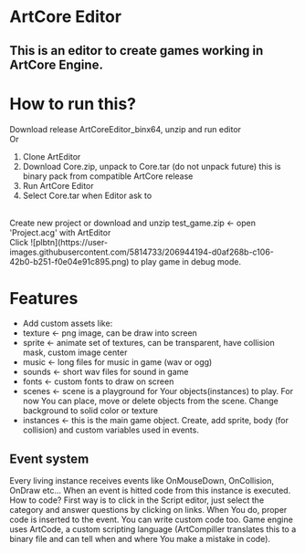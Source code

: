 # ArtCore Editor
## This is an editor to create games working in ArtCore Engine.
# How to run this?
Download release ArtCoreEditor_binx64, unzip and run editor<br>
Or<br>
1. Clone ArtEditor
2. Download Core.zip, unpack to Core.tar (do not unpack future) this is binary pack from compatible ArtCore release
3. Run ArtCore Editor
4. Select Core.tar when Editor ask to
<br>
Create new project or download and unzip test_game.zip <- open 'Project.acg' with ArtEditor<br>
Click ![plbtn](https://user-images.githubusercontent.com/5814733/206944194-d0af268b-c106-42b0-b251-f0e04e91c895.png) to play game in debug mode.<br>

# Features
* Add custom assets like:
* texture <- png image, can be draw into screen
* sprite <- animate set of textures, can be transparent, have collision mask, custom image center
* music <- long files for music in game (wav or ogg)
* sounds <- short wav files for sound in game
* fonts <- custom fonts to draw on screen
* scenes <- scene is a playground for Your objects(instances) to play. For now You can place, move or delete objects from the scene. Change background to solid color or texture
* instances <- this is the main game object. Create, add sprite, body (for collision) and custom variables used in events.
## Event system
Every living instance receives events like OnMouseDown, OnCollision, OnDraw etc... When an event is hitted code from this instance is executed. How to code? First way is to click in the Script editor, just select the category and answer questions by clicking on links. When You do, proper code is inserted to the event. You can write custom code too. Game engine uses ArtCode, a custom scripting language (ArtCompiller translates this to a binary file and can tell when and where You make a mistake in code).
